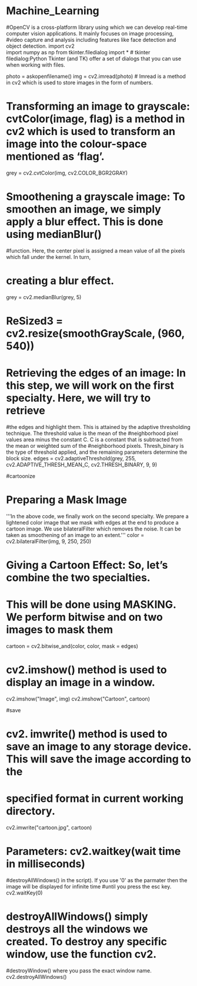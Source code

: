 # Machine_Learning
 #OpenCV is a cross-platform library using which we can develop real-time computer vision applications. It mainly focuses on image processing, 
#video capture and analysis including features like face detection and object detection.
import cv2     
import numpy as np
from tkinter.filedialog import *   # tkinter filedialog:Python Tkinter (and TK) offer a set of dialogs that you can use when working with files.
                                  

photo = askopenfilename()
img = cv2.imread(photo) # Imread is a method in cv2 which is used to store images in the form of numbers.

# Transforming an image to grayscale: cvtColor(image, flag) is a method in cv2 which is used to transform an image into the colour-space mentioned as ‘flag’.
                                     
grey = cv2.cvtColor(img, cv2.COLOR_BGR2GRAY)

# Smoothening a grayscale image: To smoothen an image, we simply apply a blur effect. This is done using medianBlur() 
#function. Here, the center pixel is assigned a mean value of all the pixels which fall under the kernel. In turn,
# creating a blur effect.
grey = cv2.medianBlur(grey, 5)

# ReSized3 = cv2.resize(smoothGrayScale, (960, 540))

# Retrieving the edges of an image: In this step, we will work on the first specialty. Here, we will try to retrieve 
#the edges and highlight them. This is attained by the adaptive thresholding technique. The threshold value is the mean of the 
#neighborhood pixel values area minus the constant C. C is a constant that is subtracted from the mean or weighted sum of the
#neighborhood pixels. Thresh_binary is the type of threshold applied, and the remaining parameters determine the block size.
edges = cv2.adaptiveThreshold(grey, 255, cv2.ADAPTIVE_THRESH_MEAN_C, cv2.THRESH_BINARY, 9, 9)

#cartoonize
# Preparing a Mask Image
'''In the above code, we finally work on the second specialty. We prepare a lightened color image that we mask with
edges at the end to produce
a cartoon image. We use bilateralFilter which removes the noise. It can be taken as smoothening of an image to an extent.'''
color = cv2.bilateralFilter(img, 9, 250, 250)

#  Giving a Cartoon Effect: So, let’s combine the two specialties.
# This will be done using MASKING. We perform bitwise and on two images to mask them
cartoon = cv2.bitwise_and(color, color, mask = edges)

# cv2.imshow() method is used to display an image in a window.
cv2.imshow("Image", img)
cv2.imshow("Cartoon", cartoon)

#save
# cv2. imwrite() method is used to save an image to any storage device. This will save the image according to the 
# specified format in current working directory.
cv2.imwrite("cartoon.jpg", cartoon)

# Parameters: cv2.waitkey(wait time in milliseconds)
#destroyAllWindows() in the script). If you use '0' as the parmater then the image will be displayed for infinite time 
#until you press the esc key.
cv2.waitKey(0)

# destroyAllWindows() simply destroys all the windows we created. To destroy any specific window, use the function cv2. 
#destroyWindow() where you pass the exact window name.
cv2.destroyAllWindows()

